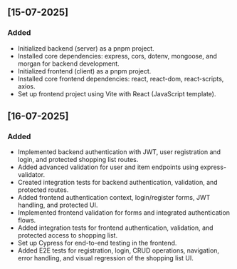 ## [15-07-2025]
### Added
- Initialized backend (server) as a pnpm project.
- Installed core dependencies: express, cors, dotenv, mongoose, and morgan for backend development.
- Initialized frontend (client) as a pnpm project.
- Installed core frontend dependencies: react, react-dom, react-scripts, axios.
- Set up frontend project using Vite with React (JavaScript template).

## [16-07-2025]
### Added
- Implemented backend authentication with JWT, user registration and login, and protected shopping list routes.
- Added advanced validation for user and item endpoints using express-validator.
- Created integration tests for backend authentication, validation, and protected routes.
- Added frontend authentication context, login/register forms, JWT handling, and protected UI.
- Implemented frontend validation for forms and integrated authentication flows.
- Added integration tests for frontend authentication, validation, and protected access to shopping list.
- Set up Cypress for end-to-end testing in the frontend.
- Added E2E tests for registration, login, CRUD operations, navigation, error handling, and visual regression of the shopping list UI.
